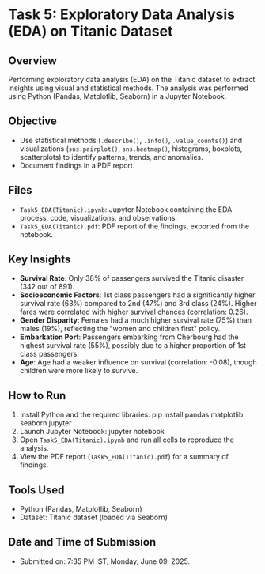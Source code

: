 # Task 5: Exploratory Data Analysis (EDA) on Titanic Dataset

## Overview
Performing exploratory data analysis (EDA) on the Titanic dataset to extract insights using visual and statistical methods. The analysis was performed using Python (Pandas, Matplotlib, Seaborn) in a Jupyter Notebook.

## Objective
- Use statistical methods (`.describe()`, `.info()`, `.value_counts()`) and visualizations (`sns.pairplot()`, `sns.heatmap()`, histograms, boxplots, scatterplots) to identify patterns, trends, and anomalies.
- Document findings in a PDF report.

## Files
- `Task5_EDA(Titanic).ipynb`: Jupyter Notebook containing the EDA process, code, visualizations, and observations.
- `Task5_EDA(Titanic).pdf`: PDF report of the findings, exported from the notebook.

## Key Insights
- **Survival Rate**: Only 38% of passengers survived the Titanic disaster (342 out of 891).
- **Socioeconomic Factors**: 1st class passengers had a significantly higher survival rate (63%) compared to 2nd (47%) and 3rd class (24%). Higher fares were correlated with higher survival chances (correlation: 0.26).
- **Gender Disparity**: Females had a much higher survival rate (75%) than males (19%), reflecting the "women and children first" policy.
- **Embarkation Port**: Passengers embarking from Cherbourg had the highest survival rate (55%), possibly due to a higher proportion of 1st class passengers.
- **Age**: Age had a weaker influence on survival (correlation: -0.08), though children were more likely to survive.

## How to Run
1. Install Python and the required libraries: pip install pandas matplotlib seaborn jupyter
2. Launch Jupyter Notebook:  jupyter notebook
3. Open `Task5_EDA(Titanic).ipynb` and run all cells to reproduce the analysis.
4. View the PDF report (`Task5_EDA(Titanic).pdf`) for a summary of findings.

## Tools Used
- Python (Pandas, Matplotlib, Seaborn)
- Dataset: Titanic dataset (loaded via Seaborn)

## Date and Time of Submission
- Submitted on: 7:35 PM IST, Monday, June 09, 2025.

